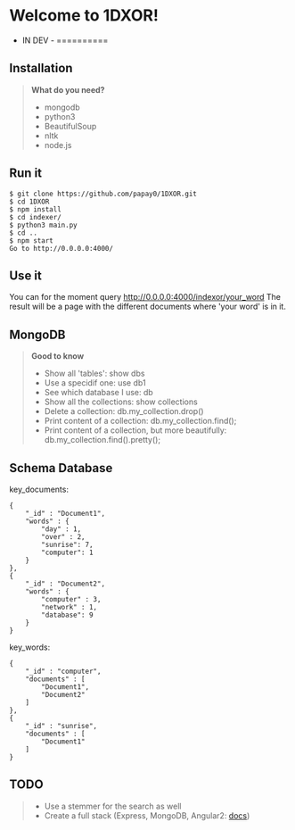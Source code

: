 Welcome to 1DXOR!
===================

- IN DEV -
==========

Installation
-------------
> **What do you need?**
>
> - mongodb
> - python3
> - BeautifulSoup
> - nltk
> - node.js

Run it
------

```
$ git clone https://github.com/papay0/1DXOR.git
$ cd 1DXOR
$ npm install
$ cd indexer/
$ python3 main.py
$ cd ..
$ npm start
Go to http://0.0.0.0:4000/
```

Use it
------
You can for the moment query http://0.0.0.0:4000/indexor/your_word
The result will be a page with the different documents where 'your word' is in it.

MongoDB
-------
> **Good to know**
>
> - Show all 'tables': show dbs
> - Use a specidif one: use db1
> - See which database I use: db
> - Show all the collections: show collections
> - Delete a collection: db.my_collection.drop()
> - Print content of a collection: db.my_collection.find();
> - Print content of a collection, but more beautifully: db.my_collection.find().pretty();

Schema Database
---------------

key_documents:
```
{
    "_id" : "Document1",
    "words" : {
        "day" : 1,
        "over" : 2,
        "sunrise": 7,
        "computer": 1
    }
},
{
    "_id" : "Document2",
    "words" : {
        "computer" : 3,
        "network" : 1,
        "database": 9
    }
}
```

key_words:
```
{
    "_id" : "computer",
    "documents" : [ 
        "Document1",
        "Document2"
    ]
},
{
    "_id" : "sunrise",
    "documents" : [ 
        "Document1"
    ]
}
```

TODO
-------------
> - Use a stemmer for the search as well
> - Create a full stack (Express, MongoDB, Angular2: [docs](http://adrianmejia.com/blog/2014/10/01/creating-a-restful-api-tutorial-with-nodejs-and-mongodb/))
